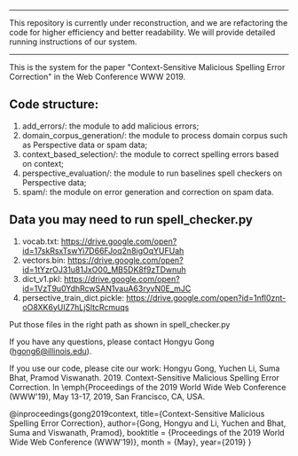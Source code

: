 ***************************************************************************************************************************
This repository is currently under reconstruction, and we are refactoring the code for higher efficiency and better readability. We will provide detailed running instructions of our system.
***************************************************************************************************************************


This is the system for the paper "Context-Sensitive Malicious Spelling Error Correction" in the Web Conference WWW 2019. 

## Code structure:
1. add_errors/: the module to add malicious errors;
2. domain_corpus_generation/: the module to process domain corpus such as Perspective data or spam data;
3. context_based_selection/: the module to correct spelling errors based on context;
4. perspective_evaluation/: the module to run baselines spell checkers on Perspective data;
5. spam/: the module on error generation and correction on spam data.

## Data you may need to run spell_checker.py
1. vocab.txt: https://drive.google.com/open?id=17skRsxTswYi7D66FJoq2n8igOqYUFUah
2. vectors.bin: https://drive.google.com/open?id=1tYzrOJ31u81JxO00_MB5DK8f9zTDwnuh
3. dict_v1.pkl: https://drive.google.com/open?id=1VzT9u0YdhRcwSAN1vauA63ryvN0E_mJC
4. persective_train_dict.pickle: https://drive.google.com/open?id=1nfl0znt-oO8XK6yUIZ7hLjSltcRcmuqs

Put those files in the right path as shown in spell_checker.py


If you have any questions, please contact Hongyu Gong (hgong6@illinois.edu).

If you use our code, please cite our work:
Hongyu Gong, Yuchen Li, Suma Bhat, Pramod Viswanath. 2019. Context-Sensitive Malicious Spelling Error Correction. In \emph{Proceedings of the 2019 World Wide Web Conference (WWW'19), May 13-17, 2019, San Francisco, CA, USA.

@inproceedings{gong2019context,
  title={Context-Sensitive Malicious Spelling Error Correction},
  author={Gong, Hongyu and Li, Yuchen and Bhat, Suma and Viswanath, Pramod},
  booktitle = {Proceedings of the 2019 World Wide Web Conference (WWW'19)},
  month = {May},
  year={2019}
}
